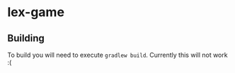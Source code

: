 lex-game
========

## Building

To build you will need to execute `gradlew build`.
Currently this will not work :(
